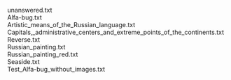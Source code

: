 unanswered.txt  
Alfa-bug.txt  
Artistic_means_of_the_Russian_language.txt  
Capitals,_administrative_centers_and_extreme_points_of_the_continents.txt  
Reverse.txt  
Russian_painting.txt  
Russian_painting_red.txt  
Seaside.txt  
Test_Alfa-bug_without_images.txt  
